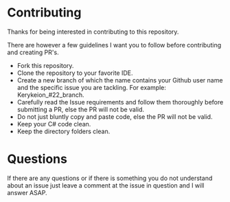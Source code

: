 # Contributing

Thanks for being interested in contributing to this repository.

There are however a few guidelines I want you to follow before contributing and creating PR's.

- Fork this repository.
- Clone the repository to your favorite IDE.
- Create a new branch of which the name contains your Github user name and the specific issue you are tackling. For example: Kerykeion_#22_branch.
- Carefully read the Issue requirements and follow them thoroughly before submitting a PR, else the PR will not be valid.
- Do not just bluntly copy and paste code, else the PR will not be valid.
- Keep your C# code clean.
- Keep the directory folders clean.

# Questions

If there are any questions or if there is something you do not understand about an issue just leave a comment at the issue in question and I will answer ASAP.

